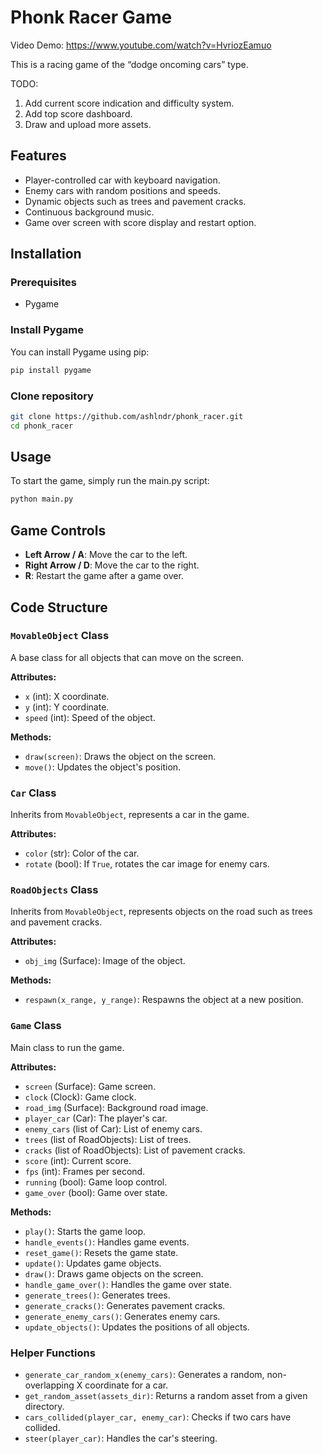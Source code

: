 # Phonk Racer Game

Video Demo: https://www.youtube.com/watch?v=HvriozEamuo

This is a racing game of the “dodge oncoming cars” type.

TODO:
1) Add current score indication and difficulty system.
2) Add top score dashboard.
3) Draw and upload more assets.

## Features

- Player-controlled car with keyboard navigation.
- Enemy cars with random positions and speeds.
- Dynamic objects such as trees and pavement cracks.
- Continuous background music.
- Game over screen with score display and restart option.

## Installation

### Prerequisites

- Pygame

### Install Pygame

You can install Pygame using pip:

```sh
pip install pygame
```

### Clone repository

```sh
git clone https://github.com/ashlndr/phonk_racer.git
cd phonk_racer
```

## Usage

To start the game, simply run the main.py script:
```sh
python main.py
```

## Game Controls

- **Left Arrow / A**: Move the car to the left.
- **Right Arrow / D**: Move the car to the right.
- **R**: Restart the game after a game over.

## Code Structure

### `MovableObject` Class

A base class for all objects that can move on the screen.

**Attributes:**
- `x` (int): X coordinate.
- `y` (int): Y coordinate.
- `speed` (int): Speed of the object.

**Methods:**
- `draw(screen)`: Draws the object on the screen.
- `move()`: Updates the object's position.

### `Car` Class

Inherits from `MovableObject`, represents a car in the game.

**Attributes:**
- `color` (str): Color of the car.
- `rotate` (bool): If `True`, rotates the car image for enemy cars.

### `RoadObjects` Class

Inherits from `MovableObject`, represents objects on the road such as trees and pavement cracks.

**Attributes:**
- `obj_img` (Surface): Image of the object.

**Methods:**
- `respawn(x_range, y_range)`: Respawns the object at a new position.

### `Game` Class

Main class to run the game.

**Attributes:**
- `screen` (Surface): Game screen.
- `clock` (Clock): Game clock.
- `road_img` (Surface): Background road image.
- `player_car` (Car): The player's car.
- `enemy_cars` (list of Car): List of enemy cars.
- `trees` (list of RoadObjects): List of trees.
- `cracks` (list of RoadObjects): List of pavement cracks.
- `score` (int): Current score.
- `fps` (int): Frames per second.
- `running` (bool): Game loop control.
- `game_over` (bool): Game over state.

**Methods:**
- `play()`: Starts the game loop.
- `handle_events()`: Handles game events.
- `reset_game()`: Resets the game state.
- `update()`: Updates game objects.
- `draw()`: Draws game objects on the screen.
- `handle_game_over()`: Handles the game over state.
- `generate_trees()`: Generates trees.
- `generate_cracks()`: Generates pavement cracks.
- `generate_enemy_cars()`: Generates enemy cars.
- `update_objects()`: Updates the positions of all objects.

### Helper Functions

- `generate_car_random_x(enemy_cars)`: Generates a random, non-overlapping X coordinate for a car.
- `get_random_asset(assets_dir)`: Returns a random asset from a given directory.
- `cars_collided(player_car, enemy_car)`: Checks if two cars have collided.
- `steer(player_car)`: Handles the car's steering.
